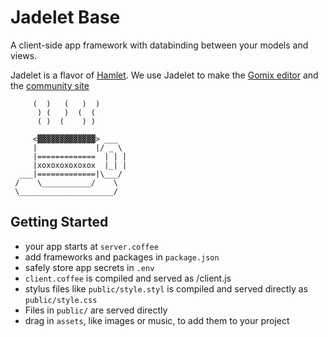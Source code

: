 Jadelet Base
=================

A client-side app framework with databinding between your models and views.

Jadelet is a flavor of [Hamlet](http://hamlet.coffee). We use Jadelet to make the [Gomix editor](https://gomix.com/#!/project/jadelet-base) and the [community site](http://gomix.com/community)


         (  )   (   )  )
          ) (   )  (  (
          ( )  (    ) )
          _____________
         <▓▓▓▓▓▓▓▓▓▓▓▓▓> ___
         |             |/ _ \
         |=============  | | |
         |xoxoxoxoxoxox  |_| |
      ___|=============|\___/  
     /    \___________/    \
     \_____________________/


Getting Started
-----------------

- your app starts at `server.coffee`
- add frameworks and packages in `package.json`
- safely store app secrets in `.env`
- `client.coffee` is compiled and served as /client.js
- stylus files like `public/style.styl` is compiled and served directly as `public/style.css`
- Files in `public/` are served directly
- drag in `assets`, like images or music, to add them to your project
